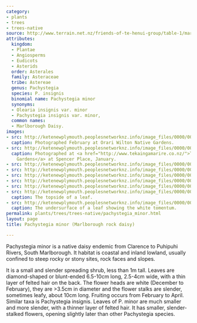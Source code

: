 ```yaml
---
category:
- plants
- trees
- trees-native
source: http://www.terrain.net.nz/friends-of-te-henui-group/table-1/marlborough-daisy-pachystegia-minor.html
attributes:
  kingdom:
  - Plantae
  - Angiosperms
  - Eudicots
  - Asterids
  order: Asterales
  family: Asteraceae
  tribe: Astereae
  genus: Pachystegia
  species: P. insignis
  binomial name: Pachystegia minor
  synonyms:
  - Olearia insignis var. minor
  - Pachystegia insignis var. minor,
  common names:
  - Marlborough Daisy.
images:
- src: http://ketenewplymouth.peoplesnetworknz.info/image_files/0000/0009/5793/Pachystegia_minor__Marlborough_Daisy.JPG
  caption: Photographed February at Orari Wilton Native Gardens.
- src: http://ketenewplymouth.peoplesnetworknz.info/image_files/0000/0006/2749/Pachystegia_minor__Marlborough_Daisy_.JPG
  caption: Photographed at <a href="http://www.tekaingamarire.co.nz/">Te Kainga Marire
    Gardens</a> at Spencer Place, January. 
- src: http://ketenewplymouth.peoplesnetworknz.info/image_files/0000/0009/5798/Pachystegia_minor__Marlborough_Daisy-001.JPG
- src: http://ketenewplymouth.peoplesnetworknz.info/image_files/0000/0009/5788/Pachystegia_minor-002.JPG
- src: http://ketenewplymouth.peoplesnetworknz.info/image_files/0000/0002/6619/Pachystegia_minor.JPG
- src: http://ketenewplymouth.peoplesnetworknz.info/image_files/0000/0002/6624/Pachystegia_minor-001.JPG
- src: http://ketenewplymouth.peoplesnetworknz.info/image_files/0000/0002/6634/Pachystegia_minor-003.JPG
- src: http://ketenewplymouth.peoplesnetworknz.info/image_files/0000/0009/5803/Pachystegia_minor__Marlborough_Daisy-003.JPG
  caption: The topside of a leaf.
- src: http://ketenewplymouth.peoplesnetworknz.info/image_files/0000/0006/2744/Pachystegia_minor__Marlborough_Daisy_-002.JPG
  caption: The undersurface of a leaf showing the white tomentum.
permalink: plants/trees/trees-native/pachystegia_minor.html
layout: page
title: Pachystegia minor (Marlborough rock daisy)

---
```

Pachystegia minor is a native daisy endemic from Clarence to Puhipuhi Rivers, South Marlborough. It habitat is coastal and inland lowland, usually confined to steep rocky or stony sites, rock faces and slopes.

It is a small and slender spreading shrub, less than 1m tall. Leaves are diamond-shaped or blunt-ended 6.5-10cm long, 2.5-4cm wide, with a thin layer of felted hair on the back. 
The flower heads are white (December to February), they are &gt;3.5cm in diameter and the flower stalks are slender, sometimes leafy, about 10cm long. Fruiting occurs from February to April.
Similar taxa is Pachystegia insignis. Leaves of P. minor are much smaller and more slender, with a thinner layer of felted hair. It has smaller, slender-stalked flowers, opening slightly later than other Pachystegia species.
